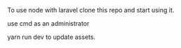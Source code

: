 To use node with laravel clone this repo and start using it.

use cmd as an administrator

yarn run dev to update assets.
